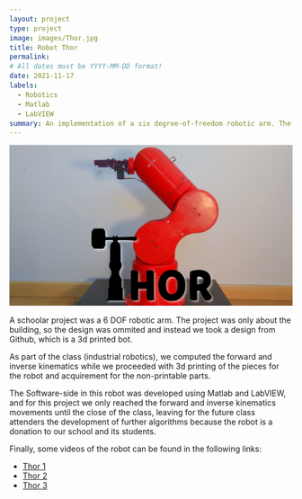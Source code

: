 ```yaml
---
layout: project
type: project
image: images/Thor.jpg
title: Robot Thor
permalink: 
# All dates must be YYYY-MM-DD format!
date: 2021-11-17
labels:
  - Robotics
  - Matlab
  - LabVIEW
summary: An implementation of a six degree-of-freedom robotic arm. The project is based on the <a href="https://github.com/AngelLM/Thor"><i class="large github icon"></i>robot Thor</a>.
---
```


<img class="ui medium right floated rounded image" src="../images/Thor.jpg">

A schoolar project was a 6 DOF robotic arm. The project was only about the building, so the design was ommited and instead we took a design from Github, which is a 3d printed bot.

As part of the class (industrial robotics), we computed the forward and inverse kinematics while we proceeded with 3d printing of the pieces for the robot and acquirement for the non-printable parts.

The Software-side in this robot was developed using Matlab and LabVIEW, and for this project we only reached the forward and inverse kinematics movements until the close of the class, leaving for the future class attenders the development of further algorithms because the robot is a donation to our school and its students.

Finally, some videos of the robot can be found in the following links:
- [Thor 1](https://youtu.be/7YXDZKsQddE)
- [Thor 2](https://youtu.be/mhT7l8s1tAY)
- [Thor 3](https://youtu.be/udCfWYFl2Cs)

